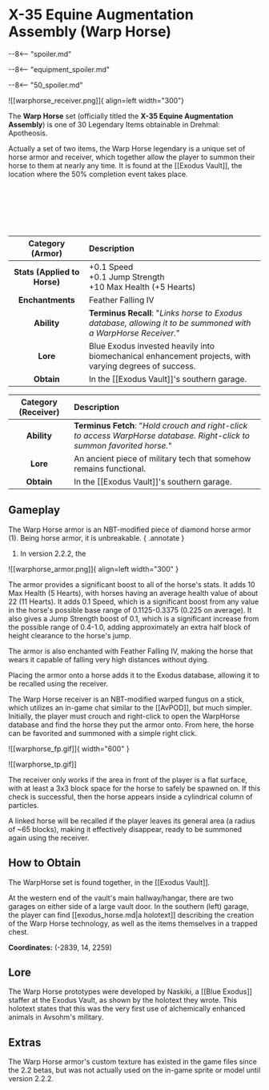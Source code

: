 # X-35 Equine Augmentation Assembly (Warp Horse)

--8<-- "spoiler.md"

--8<-- "equipment_spoiler.md"

--8<-- "50_spoiler.md"

![[warphorse_receiver.png]]{ align=left width="300"}

The **Warp Horse** set (officially titled the **X-35 Equine Augmentation Assembly**) is one of 30 Legendary Items obtainable in Drehmal: Apotheosis.

Actually a set of two items, the Warp Horse legendary is a unique set of horse armor and receiver, which together allow the player to summon their horse to them at nearly any time. It is found at the [[Exodus Vault]], the location where the 50% completion event takes place.

<br> <br> <br> <br> <br>

| Category (Armor) | Description |
|:--------------------------------:|:-----------------------------------------------------------------------------------------------------------------------------------------------------------------------------|
| **Stats (Applied to Horse)**  | +0.1 Speed <br> +0.1 Jump Strength <br> +10 Max Health (+5 Hearts) |
| **Enchantments**              | Feather Falling IV |
| **Ability**                   | **Terminus Recall**: "*Links horse to Exodus database, allowing it to be summoned with a WarpHorse Receiver.*" |
| **Lore**                      | Blue Exodus invested heavily into biomechanical enhancement projects, with varying degrees of success. |
| **Obtain**                    | In the [[Exodus Vault]]'s southern garage.  |

| Category (Receiver) | Description |
|:--------------------------------:|:-----------------------------------------------------------------------------------------------------------------------------------------------------------------------------|
| **Ability**                   | **Terminus Fetch**: "*Hold crouch and right-click to access WarpHorse database. Right-click to summon favorited horse.*" |
| **Lore**                      | An ancient piece of military tech that somehow remains functional. |
| **Obtain**                    | In the [[Exodus Vault]]'s southern garage.  |

## Gameplay
The Warp Horse armor is an NBT-modified piece of diamond horse armor (1). Being horse armor, it is unbreakable.
{ .annotate }

1. In version 2.2.2, the 

![[warphorse_armor.png]]{ align=left width="300" }

The armor provides a significant boost to all of the horse's stats. It adds 10 Max Health (5 Hearts), with horses having an average health value of about 22 (11 Hearts). It adds 0.1 Speed, which is a significant boost from any value in the horse's possible base range of 0.1125-0.3375 (0.225 on average). It also gives a Jump Strength boost of 0.1, which is a significant increase from the possible range of 0.4-1.0, adding approximately an extra half block of height clearance to the horse's jump. 

The armor is also enchanted with Feather Falling IV, making the horse that wears it capable of falling very high distances without dying.

Placing the armor onto a horse adds it to the Exodus database, allowing it to be recalled using the receiver.

The Warp Horse receiver is an NBT-modified warped fungus on a stick, which utilizes an in-game chat similar to the [[AvPOD]], but much simpler. Initially, the player must crouch and right-click to open the WarpHorse database and find the horse they put the armor onto. From here, the horse can be favorited and summoned with a simple right click.

![[warphorse_fp.gif]]{ width="600" }

![[warphorse_tp.gif]]

The receiver only works if the area in front of the player is a flat surface, with at least a 3x3 block space for the horse to safely be spawned on. If this check is successful, then the horse appears inside a cylindrical column of particles.

A linked horse will be recalled if the player leaves its general area (a radius of ~65 blocks), making it effectively disappear, ready to be summoned again using the receiver.

## How to Obtain
The WarpHorse set is found together, in the [[Exodus Vault]]. 

At the western end of the vault's main hallway/hangar, there are two garages on either side of a large vault door. In the southern (left) garage, the player can find [[exodus_horse.md|a holotext]] describing the creation of the Warp Horse technology, as well as the items themselves in a trapped chest.

**Coordinates:** (-2839, 14, 2259)

## Lore
The Warp Horse prototypes were developed by Naskiki, a [[Blue Exodus]] staffer at the Exodus Vault, as shown by the holotext they wrote. This holotext states that this was the very first use of alchemically enhanced animals in Avsohm's military.

## Extras

The Warp Horse armor's custom texture has existed in the game files since the 2.2 betas, but was not actually used on the in-game sprite or model until version 2.2.2.
